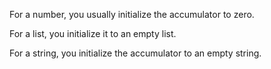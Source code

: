 For a number, you usually initialize the accumulator to zero.

For a list, you initialize it to an empty list.

For a string, you initialize the accumulator to an empty string.
